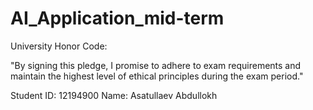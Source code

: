 # AI_Application_mid-term


University Honor Code:

"By signing this pledge, I promise to adhere to exam requirements and maintain the highest level of ethical principles during the exam period."


Student ID: 12194900
Name: Asatullaev Abdullokh
